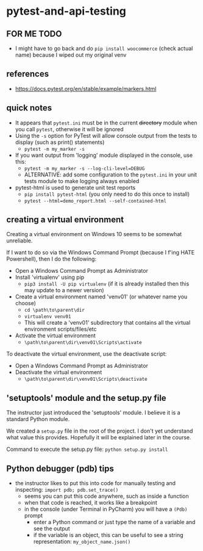 # pytest-and-api-testing

## FOR ME TODO

* I might have to go back and do `pip install woocommerce` (check actual name) because I wiped out my original venv

## references

* https://docs.pytest.org/en/stable/example/markers.html


## quick notes

* It appears that `pytest.ini` must be in the current ~~directory~~ module when you call `pytest`, otherwise it will be ignored
* Using the `-s` option for PyTest will allow console output from the tests to display (such as print() statements)
  * `pytest -m my_marker -s`
* If you want output from 'logging' module displayed in the console, use this:
  * `pytest -m my_marker -s --log-cli-level=DEBUG`
  * ALTERNATIVE: add some configuration to the `pytest.ini` in your unit tests module to make logging always enabled
* pytest-html is used to generate unit test reports
  * `pip install pytest-html` (you only need to do this once to install)
  * `pytest --html=demo_report.html --self-contained-html`

## creating a virtual environment

Creating a virtual environment on Windows 10 seems to be somewhat unreliable.

If I want to do so via the Windows Command Prompt (because I f'ing HATE Powershell), then I do the following:
* Open a Windows Command Prompt as Administrator
* Install 'virtualenv' using pip
  * `pip3 install -U pip virtualenv` (if it is already installed then this may update to a newer version)
* Create a virtual environment named 'venv01' (or whatever name you choose)
  * `cd \path\to\parent\dir` 
  * `virtualenv venv01`
  * This will create a 'venv01' subdirectory that contains all the virtual environment scripts/files/etc 
* Activate the virtual environment
  * `\path\to\parent\dir\venv01\Scripts\activate`

To deactivate the virtual environment, use the deactivate script:
* Open a Windows Command Prompt as Administrator
* Deactivate the virtual environment
  * `\path\to\parent\dir\venv01\Scripts\deactivate`

## 'setuptools' module and the setup.py file

The instructor just introduced the 'setuptools' module. I believe it is a standard Python module.

We created a `setup.py` file in the root of the project.
I don't yet understand what value this provides. Hopefully it will be explained later in the course.

Command to execute the setup.py file: `python setup.py install`

## Python debugger (pdb) tips

* the instructor likes to put this into code for manually testing and inspecting: `import pdb; pdb.set_trace()`
  * seems you can put this code anywhere, such as inside a function
  * when that code is reached, it works like a breakpoint
  * in the console (under Terminal in PyCharm) you will have a `(Pdb)` prompt
    * enter a Python command or just type the name of a variable and see the output
    * if the variable is an object, this can be useful to see a string representation: `my_object_name.json()`
